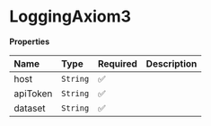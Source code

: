 # LoggingAxiom3

**Properties**

| Name     | Type     | Required | Description |
| :------- | :------- | :------- | :---------- |
| host     | `String` | ✅       |             |
| apiToken | `String` | ✅       |             |
| dataset  | `String` | ✅       |             |
